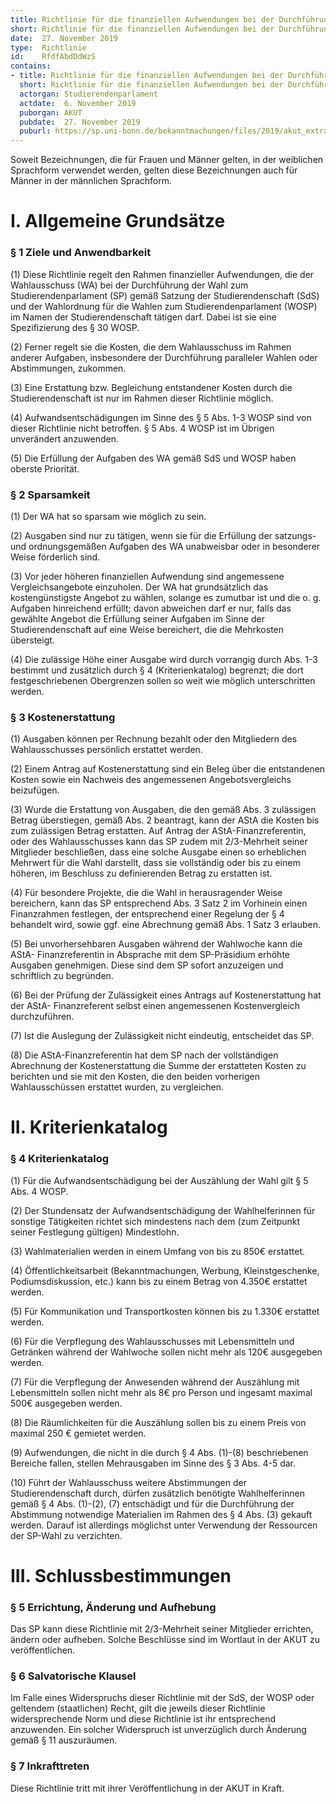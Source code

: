 ```yaml
---
title: Richtlinie für die finanziellen Aufwendungen bei der Durchführung der Wahlen zum Studierendenparlament
short: Richtlinie für die finanziellen Aufwendungen bei der Durchführung der Wahlen zum Studierendenparlament
date:  27. November 2019
type:  Richtlinie
id:    RfdfAbdDdWzS
contains:
- title: Richtlinie für die finanziellen Aufwendungen bei der Durchführung der Wahlen zum Studierendenparlament
  short: Richtlinie für die finanziellen Aufwendungen bei der Durchführung der Wahlen zum Studierendenparlament
  actorgan: Studierendenparlament
  actdate:  6. November 2019
  puborgan: AKUT
  pubdate:  27. November 2019
  puburl: https://sp.uni-bonn.de/bekanntmachungen/files/2019/akut_extra_2019-25.pdf
---
```


Soweit Bezeichnungen, die für Frauen und Männer gelten, in der weiblichen Sprachform
verwendet werden, gelten diese Bezeichnungen auch für Männer in der männlichen
Sprachform.

# I. Allgemeine Grundsätze

### § 1 Ziele und Anwendbarkeit

(1) Diese Richtlinie regelt den Rahmen finanzieller Aufwendungen, die der
Wahlausschuss (WA) bei der Durchführung der Wahl zum
Studierendenparlament (SP) gemäß Satzung der Studierendenschaft (SdS) und
der Wahlordnung für die Wahlen zum Studierendenparlament (WOSP) im Namen
der Studierendenschaft tätigen darf. Dabei ist sie eine Spezifizierung des § 30
WOSP.

(2) Ferner regelt sie die Kosten, die dem Wahlausschuss im Rahmen anderer
Aufgaben, insbesondere der Durchführung paralleler Wahlen oder
Abstimmungen, zukommen.

(3) Eine Erstattung bzw. Begleichung entstandener Kosten durch die
Studierendenschaft ist nur im Rahmen dieser Richtlinie möglich.

(4) Aufwandsentschädigungen im Sinne des § 5 Abs. 1-3 WOSP sind von dieser
Richtlinie nicht betroffen. § 5 Abs. 4 WOSP ist im Übrigen unverändert
anzuwenden.

(5) Die Erfüllung der Aufgaben des WA gemäß SdS und WOSP haben oberste
Priorität.


### § 2 Sparsamkeit

(1) Der WA hat so sparsam wie möglich zu sein.

(2) Ausgaben sind nur zu tätigen, wenn sie für die Erfüllung der satzungs- und
ordnungsgemäßen Aufgaben des WA unabweisbar oder in besonderer Weise
förderlich sind.

(3) Vor jeder höheren finanziellen Aufwendung sind angemessene
Vergleichsangebote einzuholen. Der WA hat grundsätzlich das kostengünstigste
Angebot zu wählen, solange es zumutbar ist und die o. g. Aufgaben hinreichend
erfüllt; davon abweichen darf er nur, falls das gewählte Angebot die Erfüllung
seiner Aufgaben im Sinne der Studierendenschaft auf eine Weise bereichert, die
die Mehrkosten übersteigt.

(4) Die zulässige Höhe einer Ausgabe wird durch vorrangig durch Abs. 1-3 bestimmt
und zusätzlich durch § 4 (Kriterienkatalog) begrenzt; die dort festgeschriebenen
Obergrenzen sollen so weit wie möglich unterschritten werden.

### § 3 Kostenerstattung

(1) Ausgaben können per Rechnung bezahlt oder den Mitgliedern des
Wahlausschusses persönlich erstattet werden.

(2) Einem Antrag auf Kostenerstattung sind ein Beleg über die entstandenen Kosten
sowie ein Nachweis des angemessenen Angebotsvergleichs beizufügen.

(3) Wurde die Erstattung von Ausgaben, die den gemäß Abs. 3 zulässigen Betrag
überstiegen, gemäß Abs. 2 beantragt, kann der AStA die Kosten bis zum
zulässigen Betrag erstatten. Auf Antrag der AStA-Finanzreferentin, oder des
Wahlausschusses kann das SP zudem mit 2/3-Mehrheit seiner Mitglieder
beschließen, dass eine solche Ausgabe einen so erheblichen Mehrwert für die
Wahl darstellt, dass sie vollständig oder bis zu einem höheren, im Beschluss zu
definierenden Betrag zu erstatten ist.

(4) Für besondere Projekte, die die Wahl in herausragender Weise bereichern, kann
das SP entsprechend Abs. 3 Satz 2 im Vorhinein einen Finanzrahmen festlegen,
der entsprechend einer Regelung der § 4 behandelt wird, sowie ggf. eine
Abrechnung gemäß Abs. 1 Satz 3 erlauben.

(5) Bei unvorhersehbaren Ausgaben während der Wahlwoche kann die AStA-
Finanzreferentin in Absprache mit dem SP-Präsidium erhöhte Ausgaben
genehmigen. Diese sind dem SP sofort anzuzeigen und schriftlich zu begründen.

(6) Bei der Prüfung der Zulässigkeit eines Antrags auf Kostenerstattung hat der AStA-
Finanzreferent selbst einen angemessenen Kostenvergleich durchzuführen.

(7) Ist die Auslegung der Zulässigkeit nicht eindeutig, entscheidet das SP.

(8) Die AStA-Finanzreferentin hat dem SP nach der vollständigen Abrechnung der
Kostenerstattung die Summe der erstatteten Kosten zu berichten und sie mit den
Kosten, die den beiden vorherigen Wahlausschüssen erstattet wurden, zu
vergleichen.


# II. Kriterienkatalog

### § 4 Kriterienkatalog

(1) Für die Aufwandsentschädigung bei der Auszählung der Wahl gilt § 5 Abs. 4
WOSP.

(2) Der Stundensatz der Aufwandsentschädigung der Wahlhelferinnen für sonstige
Tätigkeiten richtet sich mindestens nach dem (zum Zeitpunkt seiner Festlegung
gültigen) Mindestlohn.

(3) Wahlmaterialien werden in einem Umfang von bis zu 850€ erstattet.

(4) Öffentlichkeitsarbeit (Bekanntmachungen, Werbung, Kleinstgeschenke,
Podiumsdiskussion, etc.) kann bis zu einem Betrag von 4.350€ erstattet werden.

(5) Für Kommunikation und Transportkosten können bis zu 1.330€ erstattet werden.

(6) Für die Verpflegung des Wahlausschusses mit Lebensmitteln und Getränken
während der Wahlwoche sollen nicht mehr als 120€ ausgegeben werden.

(7) Für die Verpflegung der Anwesenden während der Auszählung mit Lebensmitteln
sollen nicht mehr als 8€ pro Person und ingesamt maximal 500€ ausgegeben
werden.

(8) Die Räumlichkeiten für die Auszählung sollen bis zu einem Preis von maximal
250 € gemietet werden.

(9) Aufwendungen, die nicht in die durch § 4 Abs. (1)-(8) beschriebenen Bereiche
fallen, stellen Mehrausgaben im Sinne des § 3 Abs. 4-5 dar.

(10) Führt der Wahlausschuss weitere Abstimmungen der Studierendenschaft durch,
dürfen zusätzlich benötigte Wahlhelferinnen gemäß § 4 Abs. (1)-(2), (7)
entschädigt und für die Durchführung der Abstimmung notwendige Materialien im
Rahmen des § 4 Abs. (3) gekauft werden. Darauf ist allerdings möglichst unter
Verwendung der Ressourcen der SP-Wahl zu verzichten.


# III. Schlussbestimmungen

### § 5 Errichtung, Änderung und Aufhebung

Das SP kann diese Richtlinie mit 2/3-Mehrheit seiner Mitglieder errichten, ändern oder
aufheben. Solche Beschlüsse sind im Wortlaut in der AKUT zu veröffentlichen.


### § 6 Salvatorische Klausel

Im Falle eines Widerspruchs dieser Richtlinie mit der SdS, der WOSP oder geltendem (staatlichen) 
Recht, gilt die jeweils dieser Richtlinie widersprechende Norm und diese
Richtlinie ist ihr entsprechend anzuwenden. Ein solcher Widerspruch ist unverzüglich
durch Änderung gemäß § 11 auszuräumen.


### § 7 Inkrafttreten

Diese Richtlinie tritt mit ihrer Veröffentlichung in der AKUT in Kraft.
